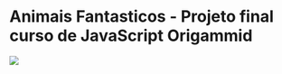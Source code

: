 # Animais Fantasticos - Projeto final curso de JavaScript Origammid
<img src="https://i.imgur.com/DvUoVgt.png"/>
